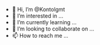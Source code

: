 - 👋 Hi, I’m @Kontolgmt
- 👀 I’m interested in ...
- 🌱 I’m currently learning ...
- 💞️ I’m looking to collaborate on ...
- 📫 How to reach me ...

<!---
Kontolgmt/Kontolgmt is a ✨ special ✨ repository because its `README.md` (this file) appears on your GitHub profile.
You can click the Preview link to take a look at your changes.
--->
